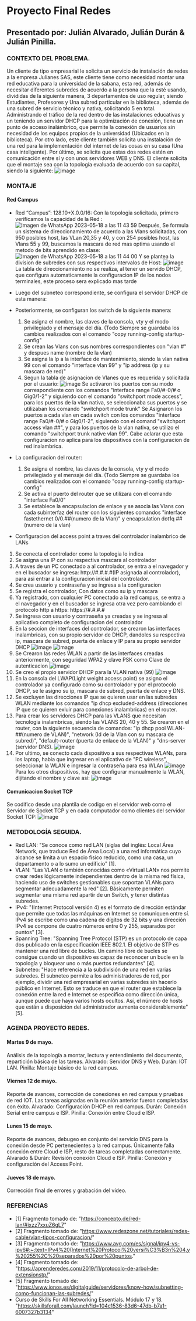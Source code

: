 # Proyecto Final Redes

## Presentado por: Julián Alvarado, Julián Durán & Julián Pinilla.

### CONTEXTO DEL PROBLEMA.
Un cliente de tipo empresarial le solicita un servicio de instalación de redes a la empresa Julianes SAS, este cliente tiene como necesidad montar una red educativa para la universidad de la sabana, esta red, además de necesitar diferentes subredes de acuerdo a la persona que la esté usando, divididas de la siguiente manera, 3 departamentos de uso regular, siendo Estudiantes, Profesores y Una subred particular en la biblioteca, además de una subred de servicio técnico y nativa, solicitando 5 en total.
Administrando el tráfico de la red dentro de las instalaciones educativas y un teniendo un servidor DHCP para la optimización de conexión, tiene un punto de acceso inalámbrico, que permite la conexión de usuarios sin necesidad de los equipos propios de la universidad (Ubicados en la biblioteca). Por otro lado, este cliente también solicita una instalación de una red para la implementación del internet de las cosas en su casa (Una casa inteligente). Por último, se solicita que estas dos redes estén en comunicación entre sí y con unos servidores WEB y DNS. El cliente solicita que el montaje sea con la topología evaluada de acuerdo con su capital, siendo la siguiente:
![image](https://github.com/julian2308/ProyectoFinalRedes/assets/88839459/7d5d8f1a-25bb-42bf-a399-8ff488606153)


### MONTAJE
#### Red Campus
* Red “Campus”: 128.10+X.0.0/16: Con la topologia solicitada, primero verificamos la capacidad de la Red :
![Imagen de WhatsApp 2023-05-18 a las 11 43 59](https://github.com/julian2308/ProyectoFinalRedes/assets/88839459/9bab2a28-0e32-470a-9688-77cae3bb5d3c)
  Después, Se formula un sistema de direccionamiento de acuerdo a las Vlans solicitadas, con 950 posibles host, las VLan 20,35 y 40, y con 254 posibles host, las Vlans 55 y 99, buscamos la mascara de red mas optima usando el metodo de bits aprendido en clase:
  ![Imagen de WhatsApp 2023-05-18 a las 11 44 00](https://github.com/julian2308/ProyectoFinalRedes/assets/88839459/232a3f09-dd56-46cb-afc6-dce8cb9f8a1a)
  Y se plantea la division de subredes con sus respectivos intervalos de Host:
  ![image](https://github.com/julian2308/ProyectoFinalRedes/assets/88839459/afbc89d3-9d89-4511-84fe-c2ac132f2ecf)
  La tabla de direccionamiento no se realiza, al tener un servido DHCP, que configura automaticamente la configuracion IP de los nodos      terminales, este proceso sera explicado mas tarde 

* Luego del subneteo correspondiente, se configura el servidor DHCP de esta manera:
* Posteriormente, se configuran los switch de la siguiente manera:
  1) Se asigna el nombre, las claves de la consola, vty y el modo privilegiado y el mensaje del día. (Todo Siempre se guardaba los cambios realizados con el comando "copy running-config startup-config"
  2) Se crean las Vlans con sus nombres correspondientes con "vlan #" y despues name (nombre de la vlan)
  3) Se asigna la Ip a la interface de mantenimiento, siendo la vlan nativa 99 con el comando "interface vlan 99" y "ip address (ip y su mascara de red)"
  4) Segun la tabla de asignacion de Vlanes que es requerida y solicitada por el usuario:
    ![image](https://github.com/julian2308/ProyectoFinalRedes/assets/88839459/64dea675-bf35-4e22-b36b-720d225e6db5)
    Se activaron los puertos con su modo correspondiente con los comandos "interface range Fa0/#-0/# o Gig0/1-2" y siguiendo con el           comando "switchport mode access", para los puertos de la vlan nativa, se seleccionaba sus puertos y se utilizaban los comando   "switchport mode trunk"
    Se Asignaron los puertos a cada vlan en cada switch con los comandos "interface range Fa0/#-0/# o Gig0/1-2", siguiendo con el comand "switchport access vlan ##", y para los puertos de la vlan nativa, se utilizo el comando "switchport trunk native vlan 99".
    Cabe aclarar que esta configuracion no aplica para los dispositivos con la configuracion de red inalambrica.

* La configuracion del router:
  1) Se asigna el nombre, las claves de la consola, vty y el modo privilegiado y el mensaje del día. (Todo Siempre se guardaba los cambios realizados con el comando "copy running-config startup-config"
  2) Se activa el puerto del router que se utilizara con el comando "interface Fa0/0"
  3) Se establece la encapsulacion de enlace y se asocia las Vlans con cada subinterfaz del router con los siguientes comandos "interface fastethernet 0/0.##(numero de la Vlan)" y encapsulation dot1q ##(numero de la vlan)
  
* Configuracion del access point a traves del controlador inalambrico de LANs
 1) Se conecta el controlador como la topologia lo indica
 2) Se asigna una IP con su respectiva mascara al controlador
 3) A traves de un PC conectado a al controlador, se entra a el navegador y en el buscador se ingresa: http://#.#.#.#(IP asignada al controlador), para asi entrar a la configuracion inicial del controlador.
 4) Se crea usuario y contraseña y se ingresa a la configuracion
 5) Se registra el controlador, Con datos como su ip y mascara
 6) Ya registrado, con cualquier PC conectado a la red campus, se entra a el navegador y en el buscador se ingresa otra vez pero cambiando el protocolo http a https: https://#.#.#.#
 7) Se ingresa con usuario y contraseña ya creadas y se ingresa al aplicativo completo de configuracion del controlador
 8) En la seccion de interfaces del controlador, se crearon las interfaces inalambricas, con su propio servidor de DHCP, dandoles su respectiva ip, mascara de subred, puerta de enlace y IP para su propio servidor DHCP
 ![image](https://github.com/julian2308/ProyectoFinalRedes/assets/88839459/dd7714ae-0af1-46e3-8b9a-1dd5d647e63b)
 ![image](https://github.com/julian2308/ProyectoFinalRedes/assets/88839459/56b139c5-3e4e-4c70-87e8-1eb1a7c93aba)
 9) Se Crearon las redes WLAN a partir de las interfaces creadas anteriormente, con seguridad WPA2 y clave PSK como Clave de autenticacion
 ![image](https://github.com/julian2308/ProyectoFinalRedes/assets/88839459/84c75ac0-8db0-4a76-af29-e35a94482e97)
 10) Se creo el propio servidor DHCP para la VLAN nativa (99)
 ![image](https://github.com/julian2308/ProyectoFinalRedes/assets/88839459/7f3d8079-0bd3-4e04-9caf-633584779094)
 11) En la consola del LWAP(Light weight access point) se asigno el controlador ya configurado como su controlador y por el protocolo DHCP, se le asigno su ip, mascara de subred, puerta de enlace y DNS.
 12) Se excluyen las direcciones IP que se quieren usar en las subredes WLAN mediante los comandos "ip dhcp excluded-address (direcciones IP que se quieren exluir para conexiones inalambricas) en el router.
 13) Para crear los servidores DHCP para las VLANS que necesitan tecnologia inalambricas, siendo las VLANS 20, 40 y 55. Se crearon en el router, con la siguiente secuencia de comandos: "ip dhcp pool WLAN-##(numero de VLAN)", "network (Id de la Vlan con su mascara de subred)", "default-router (puerta de enlace de la VLAN)" y "dns-server (servidor DNS).
 ![image](https://github.com/julian2308/ProyectoFinalRedes/assets/88839459/baa0c037-a218-4e88-a244-e1a575c6702f)
14) Por ultimo, se conecto cada dispositivo a sus respectivas WLANs, para los laptop, habia que ingresar en el aplicativo de "PC wireless", seleccionar la WLAN e ingresar la contraseña para esa WLAn
![image](https://github.com/julian2308/ProyectoFinalRedes/assets/88839459/d514fe57-f005-49a4-8ce3-8635a6a38203)
Para los otros dispositivos, hay que configurar manualmente la WLAN, dijitando el nombre y clave asi:
![image](https://github.com/julian2308/ProyectoFinalRedes/assets/88839459/3f289d5e-4bd4-424f-9cec-bc4278e54c9a)
#### Comunicacion Socket TCP
Se codifico desde una plantila de codigo en el servidor web como el Servidor de Socket TCP y en cada computador como clientes del servidor Socket TCP:
![image](https://github.com/julian2308/ProyectoFinalRedes/assets/88839459/b6850b83-ad9c-435d-953a-cbb6b95676d0)








### METODOLOGÍA SEGUIDA.

* Red LAN: "Se conoce como red LAN (siglas del inglés: Local Área Network, que traduce Red de Área Local) a una red informática cuyo alcance se limita a un espacio físico reducido, como una casa, un departamento o a lo sumo un edificio" [1].
* VLAN: "Las VLAN o también conocidas como «Virtual LAN» nos permite crear redes lógicamente independientes dentro de la misma red física, haciendo uso de switches gestionables que soportan VLANs para segmentar adecuadamente la red" [2]. Básicamente permiten segmentar una misma red apartir de un Switch, y tener distintas subredes.
* IPv4: "(Internet Protocol versión 4) es el formato de dirección estándar que permite que todas las máquinas en Internet se comuniquen entre sí. IPv4 se escribe como una cadena de dígitos de 32 bits y una dirección IPv4 se compone de cuatro números entre 0 y 255, separados por puntos" [3].
* Spanning Tree: "Spanning Tree Protocol (STP) es un protocolo de capa dos publicado en la especificación IEEE 802.1.
El objetivo de STP es mantener una red libre de bucles. Un camino libre de bucles se consigue cuando un dispositivo es capaz de reconocer un bucle en la topología y bloquear uno o más puertos redundantes" [4].
* Subneteo: "Hace referencia a la subdivisión de una red en varias subredes. El subneteo permite a los administradores de red, por ejemplo, dividir una red empresarial en varias subredes sin hacerlo público en Internet. Esto se traduce en que el router que establece la conexión entre la red e Internet se especifica como dirección única, aunque puede que haya varios hosts ocultos. Así, el número de hosts que están a disposición del administrador aumenta considerablemente" [5].

### AGENDA PROYECTO REDES.
#### Martes 9 de mayo.
Análisis de la topología a montar, lectura y entendimiento del documento, repartición básica de las tareas.
Alvarado: Servidor DNS y Web.
Durán: IOT LAN.
Pinilla: Montaje básico de la red campus.
#### Viernes 12 de mayo.
Reporte de avances, corrección de conexiones en red campus y pruebas de red IOT. Las tareas asignadas en la reunión anterior fueron completadas con éxito.
Alvarado: Configuración DHCP en red campus.
Durán: Conexión Serial entre campus e ISP.
Pinilla: Conexión entre Cloud e ISP.
#### Lunes 15 de mayo.
Reporte de avances, debugeo en conjunto del servicio DNS para la conexión desde PC pertenecientes a la red campus. Únicamente falla conexión entre Cloud e ISP, resto de tareas completadas correctamente.
Alvarado & Durán: Revisión conexión Cloud e ISP.
Pinilla: Conexión y configuración del Access Point.
#### Jueves 18 de mayo.
Corrección final de errores y grabación del vídeo.








### REFERENCIAS
* [1] Fragmento tomado de: "https://concepto.de/red-lan/#ixzz7xxuZ6gL7"
* [2] Fragmento tomado de: "https://www.redeszone.net/tutoriales/redes-cable/vlan-tipos-configuracion/"
* [3] Fragmento tomado de: "https://www.avg.com/es/signal/ipv4-vs-ipv6#:~:text=IPv4%20(Internet%20Protocol%20versi%C3%B3n%204,y%20255%2C%20separados%20por%20puntos."
* [4] Fragmento tomado de: "https://aprenderedes.com/2019/11/protocolo-de-arbol-de-extensionstp/"
* [5] Fragmento tomado de: "https://www.ionos.es/digitalguide/servidores/know-how/subnetting-como-funcionan-las-subredes/"
* Curso de Skills For All Networking Essentials. Módulo 17 y 18. "https://skillsforall.com/launch?id=104c1536-83d6-47db-b7a1-6007327b3134"
